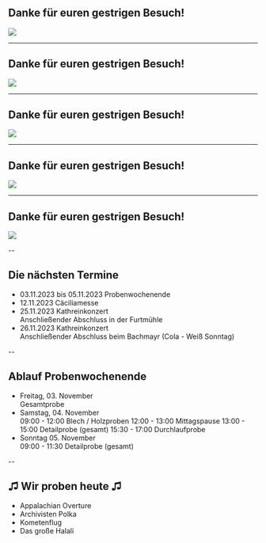 ## Danke für euren gestrigen Besuch!

![](https://mvhilbern.at/images/slideshow_musikheim/jk_gasestezentrum1.jpg)

---
## Danke für euren gestrigen Besuch!

![](https://mvhilbern.at/images/slideshow_musikheim/jk_gasestezentrum2.jpg)

---
## Danke für euren gestrigen Besuch!

![](https://mvhilbern.at/images/slideshow_musikheim/jk_gasestezentrum3.jpg)

---
## Danke für euren gestrigen Besuch!

![](https://mvhilbern.at/images/slideshow_musikheim/jk_gasestezentrum4.jpeg)

---
## Danke für euren gestrigen Besuch!

![](https://mvhilbern.at/images/slideshow_musikheim/jk_gasestezentrum5.jpeg)

--

## Die nächsten Termine

* 03.11.2023 bis 05.11.2023 Probenwochenende  
* 12.11.2023 Cäciliamesse  
* 25.11.2023 Kathreinkonzert  
  Anschließender Abschluss in der Furtmühle
* 26.11.2023 Kathreinkonzert  
  Anschließender Abschluss beim Bachmayr (Cola - Weiß Sonntag)

--

## Ablauf Probenwochenende
* Freitag, 03. November  
  Gesamtprobe
* Samstag, 04. November  
  09:00 - 12:00 Blech / Holzproben
  12:00 - 13:00 Mittagspause
  13:00 - 15:00 Detailprobe (gesamt)
  15:30 - 17:00 Durchlaufprobe
* Sonntag 05. November  
  09:00 - 11:30 Detailprobe (gesamt)

--

## ♫ Wir proben heute ♫

* Appalachian Overture
* Archivisten Polka
* Kometenflug
* Das große Halali
